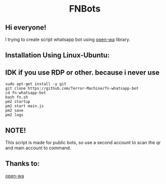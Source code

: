 <h1 align="center">FNBots</h1>

## Hi everyone! 

I trying to create script whatsapp bot using [open-wa](https://github.com/open-wa/wa-automate-nodejs) library.

## Installation Using Linux-Ubuntu:
## IDK if you use RDP or other. because i never use
```
sudo apt-get install -y git
git clone https://github.com/Terror-Machine/fn-whatsapp-bot
cd fn-whatsapp-bot
bash fn.sh
pm2 startup
pm2 start main.js
pm2 save
pm2 logs
```
## NOTE!
This script is made for public bots, so use a second account to scan the qr and main account to command.

## Thanks to:
[open-wa](https://github.com/open-wa/wa-automate-nodejs)
